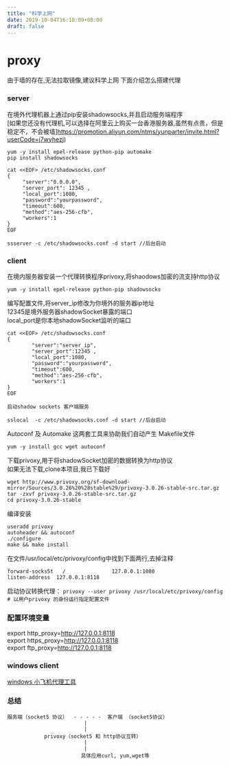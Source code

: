 ```yaml
---
title: "科学上网"
date: 2019-10-04T16:10:09+08:00
draft: false
---
```


# proxy
由于墙的存在,无法拉取镜像,建议科学上网
下面介绍怎么搭建代理

### server
在境外代理机器上通过pip安装shadowsocks,并且启动服务端程序<br>
[如果您还没有代理机,可以选择在阿里云上购买一台香港服务器,虽然有点贵，但是稳定不，不会被墙]https://promotion.aliyun.com/ntms/yunparter/invite.html?userCode=j7wyhezj)
```
yum -y install epel-release python-pip automake
pip install shadowsocks
 ```

   ```
cat <<EOF> /etc/shadowsocks.conf
{
        "server":"0.0.0.0",
        "server_port": 12345 ,
        "local_port":1080,
        "password":"yourpassword",
        "timeout":600,
        "method":"aes-256-cfb",
        "workers":1
}
EOF
   ```

   ```
   ssserver -c /etc/shadowsocks.conf -d start //后台启动
   ```

    
### client
   在境内服务器安装一个代理转换程序privoxy,将shaodows加密的流支持http协议
```
yum -y install epel-release python-pip shadowsocks
```
编写配置文件,将server_ip修改为你境外的服务器ip地址 <br>
12345是境外服务器shadowSocket暴露的端口 <br>
local_port是你本地shadowSocket监听的端口 <br>
```
cat <<EOF> /etc/shadowsocks.conf
{
        "server":"server_ip",
        "server_port":12345 ,
        "local_port":1080,
        "password":"yourpassword",
        "timeout":600,
        "method":"aes-256-cfb",
        "workers":1
}
EOF
```

    启动shadow sockets 客户端服务
```
sslocal  -c /etc/shadowsocks.conf -d start //后台启动
```

Autoconf 及 Automake 这两套工具来协助我们自动产生 Makefile文件
```
yum -y install gcc wget autoconf
```
下载privoxy,用于将shadowSocket加密的数据转换为http协议<br>
如果无法下载,clone本项目,我已下载好
```
wget http://www.privoxy.org/sf-download-mirror/Sources/3.0.26%20%28stable%29/privoxy-3.0.26-stable-src.tar.gz
tar -zxvf privoxy-3.0.26-stable-src.tar.gz
cd privoxy-3.0.26-stable
```

编译安装
```
useradd privoxy
autoheader && autoconf
./configure
make && make install
```

在文件/usr/local/etc/privoxy/config中找到下面两行,去掉注释
```
forward-socks5t   /               127.0.0.1:1080
listen-address  127.0.0.1:8118
```
    
启动协议转换代理：
`privoxy --user privoxy /usr/local/etc/privoxy/config  # 以用户privoxy 的身份运行指定配置文件`
    
### 配置环境变量
export http_proxy=http://127.0.0.1:8118 <br>
export https_proxy=http://127.0.0.1:8118 <br>
export ftp_proxy=http://127.0.0.1:8118 <br>

### windows client
[windows 小飞机代理工具](https://github.com/shadowsocks/shadowsocks-windows/releases)


### 总结
```
服务端（socket5 协议）  - - - - -  客户端 （socket5协议）
			             |
			             |
			privoxy（socket5 和 http协议互转）
			             |
			             |
                        具体应用curl, yum,wget等
```

